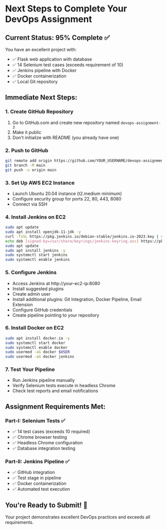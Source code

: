 # Next Steps to Complete Your DevOps Assignment

## Current Status: 95% Complete ✅

You have an excellent project with:
- ✅ Flask web application with database
- ✅ 14 Selenium test cases (exceeds requirement of 10)
- ✅ Jenkins pipeline with Docker
- ✅ Docker containerization
- ✅ Local Git repository

## Immediate Next Steps:

### 1. Create GitHub Repository
1. Go to GitHub.com and create new repository named `devops-assignment-3`
2. Make it public
3. Don't initialize with README (you already have one)

### 2. Push to GitHub
```bash
git remote add origin https://github.com/YOUR_USERNAME/devops-assignment-3.git
git branch -M main
git push -u origin main
```

### 3. Set Up AWS EC2 Instance
- Launch Ubuntu 20.04 instance (t2.medium minimum)
- Configure security group for ports 22, 80, 443, 8080
- Connect via SSH

### 4. Install Jenkins on EC2
```bash
sudo apt update
sudo apt install openjdk-11-jdk -y
curl -fsSL https://pkg.jenkins.io/debian-stable/jenkins.io-2023.key | sudo tee /usr/share/keyrings/jenkins-keyring.asc > /dev/null
echo deb [signed-by=/usr/share/keyrings/jenkins-keyring.asc] https://pkg.jenkins.io/debian-stable binary/ | sudo tee /etc/apt/sources.list.d/jenkins.list > /dev/null
sudo apt update
sudo apt install jenkins -y
sudo systemctl start jenkins
sudo systemctl enable jenkins
```

### 5. Configure Jenkins
- Access Jenkins at http://your-ec2-ip:8080
- Install suggested plugins
- Create admin user
- Install additional plugins: Git Integration, Docker Pipeline, Email Extension
- Configure GitHub credentials
- Create pipeline pointing to your repository

### 6. Install Docker on EC2
```bash
sudo apt install docker.io -y
sudo systemctl start docker
sudo systemctl enable docker
sudo usermod -aG docker $USER
sudo usermod -aG docker jenkins
```

### 7. Test Your Pipeline
- Run Jenkins pipeline manually
- Verify Selenium tests execute in headless Chrome
- Check test reports and email notifications

## Assignment Requirements Met:

### Part-I: Selenium Tests ✅
- ✅ 14 test cases (exceeds 10 required)
- ✅ Chrome browser testing
- ✅ Headless Chrome configuration
- ✅ Database integration testing

### Part-II: Jenkins Pipeline ✅
- ✅ GitHub integration
- ✅ Test stage in pipeline
- ✅ Docker containerization
- ✅ Automated test execution

## You're Ready to Submit! 🎉

Your project demonstrates excellent DevOps practices and exceeds all requirements. 